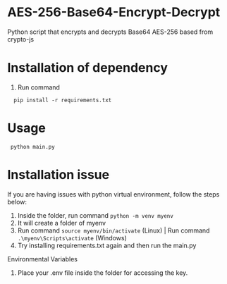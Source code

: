 # AES-256-Base64-Encrypt-Decrypt
Python script that encrypts and decrypts Base64 AES-256 based from crypto-js

# Installation of dependency

1. Run command
```
  pip install -r requirements.txt
```

# Usage

```
 python main.py
```

# Installation issue
If you are having issues with python virtual environment, follow the steps below:

1. Inside the folder, run command ```python -m venv myenv```
2. It will create a folder of myenv
3. Run command ```source myenv/bin/activate``` (Linux) | Run command ```.\myenv\Scripts\activate``` (Windows)
4. Try installing requirements.txt again and then run the main.py

Environmental Variables
1. Place your .env file inside the folder for accessing the key.
